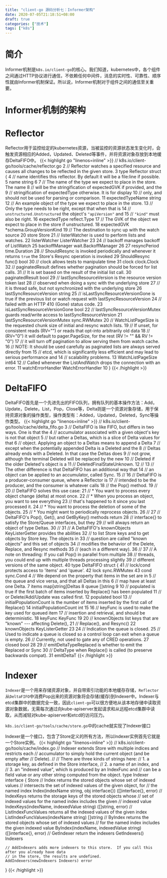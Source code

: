 ```yaml
---
title: "client-go 源码分析七：Informer架构"
date: 2020-07-05T21:18:51+08:00
draft: true
categories: ["技术"]
tags: ["k8s"]
---
```

<!--more-->
# 简介
Informer机制是`k8s.io/client-go`的核心。我们知道，kubernetes中，各个组件之间通过HTTP协议进行通信，不依赖任何中间件，消息的实时性、可靠性、顺序性就由Informer机制保证。所以说，Informer机制对于组件之间的通信至关重要。

# Informer机制的架构

# Reflector
Reflector用于监控给定的kubernetes资源，当被监控的资源状态发生变化时，会触发资源相应的Added，Updated、Deleted等事件，并将资源对象存放到本地缓存DeltaFIFO中。
{{< highlight go "linenos=inline" >}}
// k8s.io/client-go/tools/cache/reflector.go
  2 // Reflector watches a specified resource and causes all changes to be reflected in the given store.
  3 type Reflector struct {
  4     // name identifies this reflector. By default it will be a file:line if possible.
  5     name string
  6
  7     // The name of the type we expect to place in the store. The name
  8     // will be the stringification of expectedGVK if provided, and the
  9     // stringification of expectedType otherwise. It is for display
 10     // only, and should not be used for parsing or comparison.
 11     expectedTypeName string
 12     // An example object of the type we expect to place in the store.
 13     // Only the type needs to be right, except that when that is
 14     // `unstructured.Unstructured` the object's `"apiVersion"` and
 15     // `"kind"` must also be right.
 16     expectedType reflect.Type
 17     // The GVK of the object we expect to place in the store if unstructured.
 18     expectedGVK *schema.GroupVersionKind
 19     // The destination to sync up with the watch source
 20     store Store
 21     // listerWatcher is used to perform lists and watches.
 22     listerWatcher ListerWatcher
 23
 24     // backoff manages backoff of ListWatch
 25     backoffManager wait.BackoffManager
 26
 27     resyncPeriod time.Duration
 28     // ShouldResync is invoked periodically and whenever it returns `true` the Store's Resync operation is invoked
 29     ShouldResync func() bool
 30     // clock allows tests to manipulate time
 31     clock clock.Clock
  32     // paginatedResult defines whether pagination should be forced for list calls.
 31     // It is set based on the result of the initial list call.
 30     paginatedResult bool
 29     // lastSyncResourceVersion is the resource version token last
 28     // observed when doing a sync with the underlying store
 27     // it is thread safe, but not synchronized with the underlying store
 26     lastSyncResourceVersion string
 25     // isLastSyncResourceVersionGone is true if the previous list or watch request with lastSyncResourceVersion
 24     // failed with an HTTP 410 (Gone) status code.
 23     isLastSyncResourceVersionGone bool
 22     // lastSyncResourceVersionMutex guards read/write access to lastSyncResourceVersion
 21     lastSyncResourceVersionMutex sync.RWMutex
 20     // WatchListPageSize is the requested chunk size of initial and resync watch lists.
 19     // If unset, for consistent reads (RV="") or reads that opt-into arbitrarily old data
 18     // (RV="0") it will default to pager.PageSize, for the rest (RV != "" && RV != "0")
 17     // it will turn off pagination to allow serving them from watch cache.
 16     // NOTE: It should be used carefully as paginated lists are always served directly from
 15     // etcd, which is significantly less efficient and may lead to serious performance and
 14     // scalability problems.
 13     WatchListPageSize int64
 12     // Called whenever the ListAndWatch drops the connection with an error.
 11     watchErrorHandler WatchErrorHandler
 10 }
{{< /highlight >}}

# DeltaFIFO
DeltaFIFO首先是一个先进先出的FIFO队列，拥有队列的基本操作方法：Add，Update，Delete，List，Pop，Close等，Delta则是一个资源对象存储，用于保持资源对象的操作类型，操作类型有：Added，Updated，Deleted，Sync等操作类型。
{{< highlight go "linenos=inline" >}}
// k8s.io/client-go/tools/cache/delta_fifo.go
  3 // DeltaFIFO is like FIFO, but differs in two ways.  One is that the
  4 // accumulator associated with a given object's key is not that object
  5 // but rather a Deltas, which is a slice of Delta values for that
  6 // object.  Applying an object to a Deltas means to append a Delta
  7 // except when the potentially appended Delta is a Deleted and the
  8 // Deltas already ends with a Deleted.  In that case the Deltas does
  9 // not grow, although the terminal Deleted will be replaced by the new
 10 // Deleted if the older Deleted's object is a
 11 // DeletedFinalStateUnknown.
 12 //
 13 // The other difference is that DeltaFIFO has an additional way that
 14 // an object can be applied to an accumulator, called Sync.
 15 //
 16 // DeltaFIFO is a producer-consumer queue, where a Reflector is
 17 // intended to be the producer, and the consumer is whatever calls
 18 // the Pop() method.
 19 //
 20 // DeltaFIFO solves this use case:
 21 //  * You want to process every object change (delta) at most once.
 22 //  * When you process an object, you want to see everything
 23 //    that's happened to it since you last processed it.
 24 //  * You want to process the deletion of some of the objects.
 25 //  * You might want to periodically reprocess objects.
 26 //
 27 // DeltaFIFO's Pop(), Get(), and GetByKey() methods return
 28 // interface{} to satisfy the Store/Queue interfaces, but they
 29 // will always return an object of type Deltas.
 30 //
 31 // A DeltaFIFO's knownObjects KeyListerGetter provides the abilities
 32 // to list Store keys and to get objects by Store key.  The objects in
 33 // question are called "known objects" and this set of objects
 34 // modifies the behavior of the Delete, Replace, and Resync methods
 35 // (each in a different way).
 36 //
 37 // A note on threading: If you call Pop() in parallel from multiple
 38 // threads, you could end up with multiple threads processing slightly
 39 // different versions of the same object.
 40 type DeltaFIFO struct {
 41     // lock/cond protects access to 'items' and 'queue'.
 42     lock sync.RWMutex
 43     cond sync.Cond
   4     // We depend on the property that items in the set are in
  5     // the queue and vice versa, and that all Deltas in this
  6     // map have at least one Delta.
  7     items map[string]Deltas
  8     queue []string
  9
 10     // populated is true if the first batch of items inserted by Replace() has been populated
 11     // or Delete/Add/Update was called first.
 12     populated bool
 13     // initialPopulationCount is the number of items inserted by the first call of Replace()
 14     initialPopulationCount int
 15
 16     // keyFunc is used to make the key used for queued item
 17     // insertion and retrieval, and should be deterministic.
 18     keyFunc KeyFunc
 19
 20     // knownObjects list keys that are "known" --- affecting Delete(),
 21     // Replace(), and Resync()
 22     knownObjects KeyListerGetter
 23
 24     // Indication the queue is closed.
 25     // Used to indicate a queue is closed so a control loop can exit when a queue is empty.
 26     // Currently, not used to gate any of CRED operations.
 27     closed bool
 28
 29     // emitDeltaTypeReplaced is whether to emit the Replaced or Sync
 30     // DeltaType when Replace() is called (to preserve backwards compat).
 31     emitDeltaT
{{< /highlight >}}

# Indexer
`Indexer`是一个用来存储资源对象，并自带索引功能的本地缓存存储，`Reflector`从`DeltaFIFO`中消费Pop出来的资源对象将会存储(缓存)到Indexer中。Indexer与etcd集群中的数据完全一致，因此`client-go`可以很方便地从该本地存储中读取资源对象数据，无需每次通过向kube-apiserver发起请求和从远程etcd集群中读取，从而减轻对kube-apiserver和etcd的访问压力。

`k8s.io/client-go/tools/cache/store.go`中的cache就实现了Indexer接口

Indexer是一个接口，包含了Store定义的所有方法，所以Indexer实例首先它就是一个Store实例。
{{< highlight go "linenos=inline" >}}
// k8s.io/client-go/tools/cache/index.go
// Indexer extends Store with multiple indices and restricts each
// accumulator to simply hold the current object (and be empty after
// Delete).
//
// There are three kinds of strings here:
// 1. a storage key, as defined in the Store interface,
// 2. a name of an index, and
// 3. an "indexed value", which is produced by an IndexFunc and
//    can be a field value or any other string computed from the object.
type Indexer interface {
    Store
    // Index returns the stored objects whose set of indexed values
    // intersects the set of indexed values of the given object, for
    // the named index
    Index(indexName string, obj interface{}) ([]interface{}, error)
    // IndexKeys returns the storage keys of the stored objects whose
    // set of indexed values for the named index includes the given
    // indexed value
    IndexKeys(indexName, indexedValue string) ([]string, error)
    // ListIndexFuncValues returns all the indexed values of the given index
    ListIndexFuncValues(indexName string) []string
    // ByIndex returns the stored objects whose set of indexed values
    // for the named index includes the given indexed value
    ByIndex(indexName, indexedValue string) ([]interface{}, error)
    // GetIndexer return the indexers
    GetIndexers() Indexers

    // AddIndexers adds more indexers to this store.  If you call this after you already have data
    // in the store, the results are undefined.
    AddIndexers(newIndexers Indexers) error
}
{{< /highlight >}}

